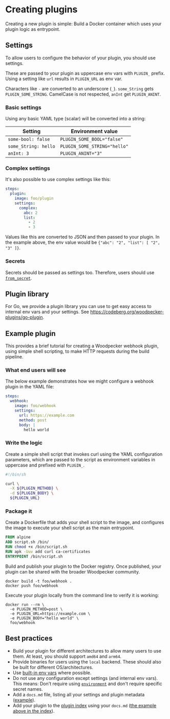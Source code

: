 # Creating plugins

Creating a new plugin is simple: Build a Docker container which uses your plugin logic as entrypoint.

## Settings

To allow users to configure the behavior of your plugin, you should use settings.

These are passed to your plugin as uppercase env vars with `PLUGIN_` prefix.
Using a setting like `url` results in `PLUGIN_URL` as env var.

Characters like `-` are converted to an underscore (`_`). `some_String` gets `PLUGIN_SOME_STRING`.
CamelCase is not respected, `anInt` get `PLUGIN_ANINT`.

### Basic settings

Using any basic YAML type (scalar) will be converted into a string:

| Setting              | Environment value            |
| -------------------- | ---------------------------- |
| `some-bool: false`   | `PLUGIN_SOME_BOOL="false"`   |
| `some_String: hello` | `PLUGIN_SOME_STRING="hello"` |
| `anInt: 3`           | `PLUGIN_ANINT="3"`           |

### Complex settings

It's also possible to use complex settings like this:

```yaml
steps:
  plugin:
    image: foo/plugin
    settings:
      complex:
        abc: 2
        list:
          - 2
          - 3
```

Values like this are converted to JSON and then passed to your plugin. In the example above, the env value would be `{"abc": "2", "list": [ "2", "3" ]}`.

### Secrets

Secrets should be passed as settings too. Therefore, users should use [`from_secret`](../40-secrets.md#use-secrets-in-settings).

## Plugin library

For Go, we provide a plugin library you can use to get easy access to internal env vars and your settings. See https://codeberg.org/woodpecker-plugins/go-plugin.

## Example plugin

This provides a brief tutorial for creating a Woodpecker webhook plugin, using simple shell scripting, to make HTTP requests during the build pipeline.

### What end users will see

The below example demonstrates how we might configure a webhook plugin in the YAML file:

```yaml
steps:
  webhook:
    image: foo/webhook
    settings:
      url: https://example.com
      method: post
      body: |
        hello world
```

### Write the logic

Create a simple shell script that invokes curl using the YAML configuration parameters, which are passed to the script as environment variables in uppercase and prefixed with `PLUGIN_`.

```bash
#!/bin/sh

curl \
  -X ${PLUGIN_METHOD} \
  -d ${PLUGIN_BODY} \
  ${PLUGIN_URL}
```

### Package it

Create a Dockerfile that adds your shell script to the image, and configures the image to execute your shell script as the main entrypoint.

```dockerfile
FROM alpine
ADD script.sh /bin/
RUN chmod +x /bin/script.sh
RUN apk -Uuv add curl ca-certificates
ENTRYPOINT /bin/script.sh
```

Build and publish your plugin to the Docker registry. Once published, your plugin can be shared with the broader Woodpecker community.

```shell
docker build -t foo/webhook .
docker push foo/webhook
```

Execute your plugin locally from the command line to verify it is working:

```shell
docker run --rm \
  -e PLUGIN_METHOD=post \
  -e PLUGIN_URL=https://example.com \
  -e PLUGIN_BODY="hello world" \
  foo/webhook
```

## Best practices

- Build your plugin for different architectures to allow many users to use them.
  At least, you should support `amd64` and `arm64`.
- Provide binaries for users using the `local` backend.
  These should also be built for different OS/architectures.
- Use [built-in env vars](../50-environment.md#built-in-environment-variables) where possible.
- Do not use any configuration except settings (and internal env vars). This means: Don't require using [`environment`](../50-environment.md) and don't require specific secret names.
- Add a `docs.md` file, listing all your settings and plugin metadata ([example](https://codeberg.org/woodpecker-plugins/plugin-docker-buildx/src/branch/main/docs.md)).
- Add your plugin to the [plugin index](/plugins) using your `docs.md` ([the example above in the index](https://woodpecker-ci.org/plugins/Docker%20Buildx)).
